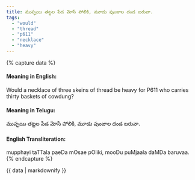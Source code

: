 ```yaml
---
title: ముప్ఫయి తట్టల పేడ మోసే పోలికి, మూడు పుంజాల దండ బరువా.
tags:
  - "would"
  - "thread"
  - "p611"
  - "necklace"
  - "heavy"
---
```


{% capture data %}
#### Meaning in English:
Would a necklace of three skeins of thread be heavy for P611 who carries thirty baskets of cowdung?

#### Meaning in Telugu:
ముప్ఫయి తట్టల పేడ మోసే పోలికి, మూడు పుంజాల దండ బరువా.

#### English Transliteration:
mupphayi taTTala paeDa mOsae pOliki, mooDu puMjaala daMDa baruvaa.
{% endcapture %}

{{ data | markdownify }}

